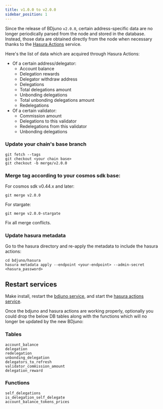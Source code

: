 ```yaml
---
title: v1.0.0 to v2.0.0
sidebar_position: 1
---
```


Since the release of BDjuno `v2.0.0`, certain address-specific data are no longer periodically parsed from the node and stored in the database. 
Instead, those data are obtained directly from the node when necessary thanks to the [Hasura Actions](https://hasura.io/docs/latest/graphql/core/actions/index.html) service.

Here's the list of data which are acquired through Hasura Actions:
- Of a certain address/delegator:
    - Account balance
    - Delegation rewards
    - Delegator withdraw address
    - Delegations
    - Total delegations amount
    - Unbonding delegations
    - Total unbonding delegations amount
    - Redelegations
- Of a certain validator:
    - Commission amount
    - Delegations to this validator
    - Redelegations from this validator
    - Unbonding delegations

### Update your chain's base branch
```
git fetch --tags
git checkout <your chain base>
git checkout -b merge/v2.0.0
```
### Merge tag according to your cosmos sdk base: 
For cosmos sdk v0.44.x and later:
```
git merge v2.0.0
```
For stargate:
```
git merge v2.0.0-stargate
```
Fix all merge conflicts.

### Update hasura metadata
Go to the hasura directory and re-apply the metadata to include the hasura actions:
```
cd bdjuno/hasura
hasura metadata apply --endpoint <your-endpoint> --admin-secret <hasura_password>
```

## Restart services
Make install, restart the [bdjuno service](./../setup.md#running-bdjuno), and 
start the [hasura actions service](./../hasura.md#start-hasura-actions). 

Once the bdjuno and hasura actions are working properly, optionally
you could drop the below DB tables along with the functions which will no longer be updated by the new BDjuno:

### Tables
```
account_balance
delegation
redelegation
unbonding_delegation
delegators_to_refresh
validator_commission_amount
delegation_reward
```

### Functions
```
self_delegations
is_delegation_self_delegate
account_balance_tokens_prices
```